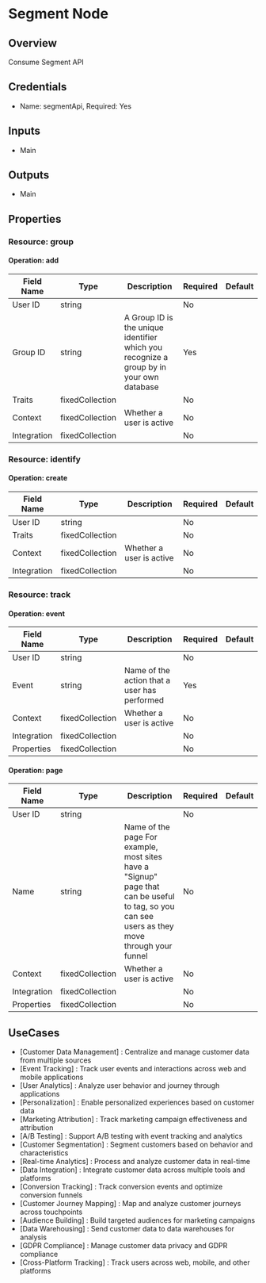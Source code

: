 # Segment Node

## Overview

Consume Segment API

## Credentials

- Name: segmentApi, Required: Yes

## Inputs

- Main

## Outputs

- Main

## Properties

### Resource: group

#### Operation: add

| Field Name | Type | Description | Required | Default |
|---|---|---|---|---|
| User ID | string |  | No |  |
| Group ID | string | A Group ID is the unique identifier which you recognize a group by in your own database | Yes |  |
| Traits | fixedCollection |  | No |  |
| Context | fixedCollection | Whether a user is active | No |  |
| Integration | fixedCollection |  | No |  |

### Resource: identify

#### Operation: create

| Field Name | Type | Description | Required | Default |
|---|---|---|---|---|
| User ID | string |  | No |  |
| Traits | fixedCollection |  | No |  |
| Context | fixedCollection | Whether a user is active | No |  |
| Integration | fixedCollection |  | No |  |

### Resource: track

#### Operation: event

| Field Name | Type | Description | Required | Default |
|---|---|---|---|---|
| User ID | string |  | No |  |
| Event | string | Name of the action that a user has performed | Yes |  |
| Context | fixedCollection | Whether a user is active | No |  |
| Integration | fixedCollection |  | No |  |
| Properties | fixedCollection |  | No |  |

#### Operation: page

| Field Name | Type | Description | Required | Default |
|---|---|---|---|---|
| User ID | string |  | No |  |
| Name | string | Name of the page For example, most sites have a "Signup" page that can be useful to tag, so you can see users as they move through your funnel | No |  |
| Context | fixedCollection | Whether a user is active | No |  |
| Integration | fixedCollection |  | No |  |
| Properties | fixedCollection |  | No |  |

## UseCases

- [Customer Data Management] : Centralize and manage customer data from multiple sources
- [Event Tracking] : Track user events and interactions across web and mobile applications
- [User Analytics] : Analyze user behavior and journey through applications
- [Personalization] : Enable personalized experiences based on customer data
- [Marketing Attribution] : Track marketing campaign effectiveness and attribution
- [A/B Testing] : Support A/B testing with event tracking and analytics
- [Customer Segmentation] : Segment customers based on behavior and characteristics
- [Real-time Analytics] : Process and analyze customer data in real-time
- [Data Integration] : Integrate customer data across multiple tools and platforms
- [Conversion Tracking] : Track conversion events and optimize conversion funnels
- [Customer Journey Mapping] : Map and analyze customer journeys across touchpoints
- [Audience Building] : Build targeted audiences for marketing campaigns
- [Data Warehousing] : Send customer data to data warehouses for analysis
- [GDPR Compliance] : Manage customer data privacy and GDPR compliance
- [Cross-Platform Tracking] : Track users across web, mobile, and other platforms

